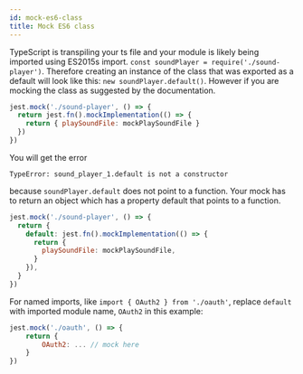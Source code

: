 ```yaml
---
id: mock-es6-class
title: Mock ES6 class
---
```


TypeScript is transpiling your ts file and your module is likely being imported using ES2015s import.
`const soundPlayer = require('./sound-player')`. Therefore creating an instance of the class that was exported as
a default will look like this: `new soundPlayer.default()`. However if you are mocking the class as suggested by the documentation.

```js
jest.mock('./sound-player', () => {
  return jest.fn().mockImplementation(() => {
    return { playSoundFile: mockPlaySoundFile }
  })
})
```

You will get the error

```
TypeError: sound_player_1.default is not a constructor
```

because `soundPlayer.default` does not point to a function. Your mock has to return an object which has a property default
that points to a function.

```js
jest.mock('./sound-player', () => {
  return {
    default: jest.fn().mockImplementation(() => {
      return {
        playSoundFile: mockPlaySoundFile,
      }
    }),
  }
})
```

For named imports, like `import { OAuth2 } from './oauth'`, replace `default` with imported module name, `OAuth2` in this example:

```js
jest.mock('./oauth', () => {
    return {
        OAuth2: ... // mock here
    }
})
```

